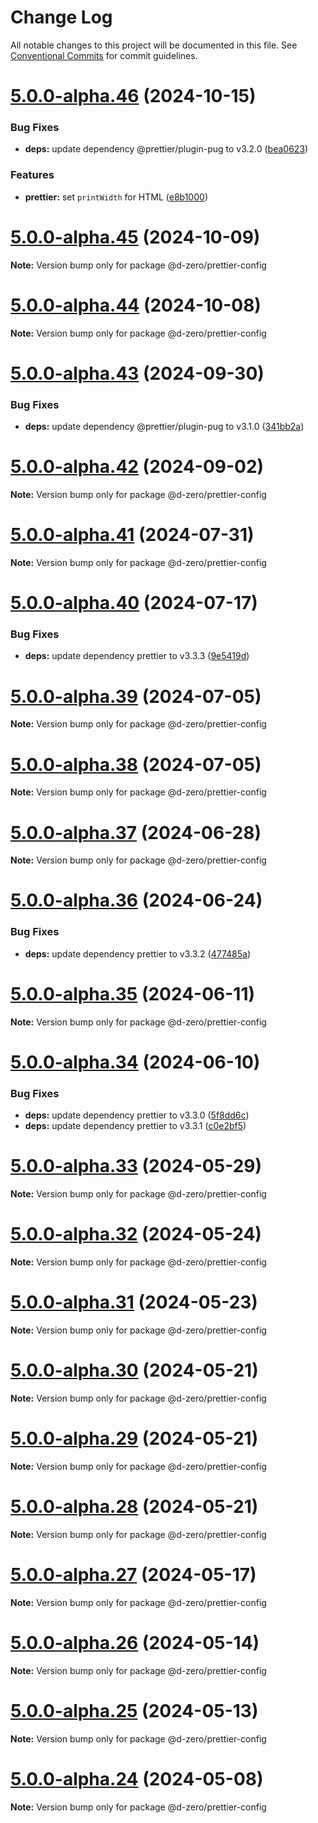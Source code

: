 # Change Log

All notable changes to this project will be documented in this file.
See [Conventional Commits](https://conventionalcommits.org) for commit guidelines.

# [5.0.0-alpha.46](https://github.com/d-zero-dev/linters/compare/v5.0.0-alpha.45...v5.0.0-alpha.46) (2024-10-15)

### Bug Fixes

- **deps:** update dependency @prettier/plugin-pug to v3.2.0 ([bea0623](https://github.com/d-zero-dev/linters/commit/bea062306de81698e2df2f747c2687885293f24b))

### Features

- **prettier:** set `printWidth` for HTML ([e8b1000](https://github.com/d-zero-dev/linters/commit/e8b10004a2f85387c858db419b3731fc385a1a56))

# [5.0.0-alpha.45](https://github.com/d-zero-dev/linters/compare/v5.0.0-alpha.44...v5.0.0-alpha.45) (2024-10-09)

**Note:** Version bump only for package @d-zero/prettier-config

# [5.0.0-alpha.44](https://github.com/d-zero-dev/linters/compare/v5.0.0-alpha.43...v5.0.0-alpha.44) (2024-10-08)

**Note:** Version bump only for package @d-zero/prettier-config

# [5.0.0-alpha.43](https://github.com/d-zero-dev/linters/compare/v5.0.0-alpha.42...v5.0.0-alpha.43) (2024-09-30)

### Bug Fixes

- **deps:** update dependency @prettier/plugin-pug to v3.1.0 ([341bb2a](https://github.com/d-zero-dev/linters/commit/341bb2a37c2bdcda413697d7a695867916769fb1))

# [5.0.0-alpha.42](https://github.com/d-zero-dev/linters/compare/v5.0.0-alpha.41...v5.0.0-alpha.42) (2024-09-02)

**Note:** Version bump only for package @d-zero/prettier-config

# [5.0.0-alpha.41](https://github.com/d-zero-dev/linters/compare/v5.0.0-alpha.40...v5.0.0-alpha.41) (2024-07-31)

**Note:** Version bump only for package @d-zero/prettier-config

# [5.0.0-alpha.40](https://github.com/d-zero-dev/linters/compare/v5.0.0-alpha.39...v5.0.0-alpha.40) (2024-07-17)

### Bug Fixes

- **deps:** update dependency prettier to v3.3.3 ([9e5419d](https://github.com/d-zero-dev/linters/commit/9e5419da83411e61e89731aced5172971f2a98fd))

# [5.0.0-alpha.39](https://github.com/d-zero-dev/linters/compare/v5.0.0-alpha.38...v5.0.0-alpha.39) (2024-07-05)

**Note:** Version bump only for package @d-zero/prettier-config

# [5.0.0-alpha.38](https://github.com/d-zero-dev/linters/compare/v5.0.0-alpha.37...v5.0.0-alpha.38) (2024-07-05)

**Note:** Version bump only for package @d-zero/prettier-config

# [5.0.0-alpha.37](https://github.com/d-zero-dev/linters/compare/v5.0.0-alpha.36...v5.0.0-alpha.37) (2024-06-28)

**Note:** Version bump only for package @d-zero/prettier-config

# [5.0.0-alpha.36](https://github.com/d-zero-dev/linters/compare/v5.0.0-alpha.35...v5.0.0-alpha.36) (2024-06-24)

### Bug Fixes

- **deps:** update dependency prettier to v3.3.2 ([477485a](https://github.com/d-zero-dev/linters/commit/477485a35823fbe93c7267320db1c871b6655e6f))

# [5.0.0-alpha.35](https://github.com/d-zero-dev/linters/compare/v5.0.0-alpha.34...v5.0.0-alpha.35) (2024-06-11)

**Note:** Version bump only for package @d-zero/prettier-config

# [5.0.0-alpha.34](https://github.com/d-zero-dev/linters/compare/v5.0.0-alpha.33...v5.0.0-alpha.34) (2024-06-10)

### Bug Fixes

- **deps:** update dependency prettier to v3.3.0 ([5f8dd6c](https://github.com/d-zero-dev/linters/commit/5f8dd6c12d39498ebfbada8014c6d3d01c58a9c0))
- **deps:** update dependency prettier to v3.3.1 ([c0e2bf5](https://github.com/d-zero-dev/linters/commit/c0e2bf5209aa9901eed03c63eb00ec5c91fb7346))

# [5.0.0-alpha.33](https://github.com/d-zero-dev/linters/compare/v5.0.0-alpha.32...v5.0.0-alpha.33) (2024-05-29)

**Note:** Version bump only for package @d-zero/prettier-config

# [5.0.0-alpha.32](https://github.com/d-zero-dev/linters/compare/v5.0.0-alpha.31...v5.0.0-alpha.32) (2024-05-24)

**Note:** Version bump only for package @d-zero/prettier-config

# [5.0.0-alpha.31](https://github.com/d-zero-dev/linters/compare/v5.0.0-alpha.30...v5.0.0-alpha.31) (2024-05-23)

**Note:** Version bump only for package @d-zero/prettier-config

# [5.0.0-alpha.30](https://github.com/d-zero-dev/linters/compare/v5.0.0-alpha.29...v5.0.0-alpha.30) (2024-05-21)

**Note:** Version bump only for package @d-zero/prettier-config

# [5.0.0-alpha.29](https://github.com/d-zero-dev/linters/compare/v5.0.0-alpha.28...v5.0.0-alpha.29) (2024-05-21)

**Note:** Version bump only for package @d-zero/prettier-config

# [5.0.0-alpha.28](https://github.com/d-zero-dev/linters/compare/v5.0.0-alpha.27...v5.0.0-alpha.28) (2024-05-21)

**Note:** Version bump only for package @d-zero/prettier-config

# [5.0.0-alpha.27](https://github.com/d-zero-dev/linters/compare/v5.0.0-alpha.26...v5.0.0-alpha.27) (2024-05-17)

**Note:** Version bump only for package @d-zero/prettier-config

# [5.0.0-alpha.26](https://github.com/d-zero-dev/linters/compare/v5.0.0-alpha.25...v5.0.0-alpha.26) (2024-05-14)

**Note:** Version bump only for package @d-zero/prettier-config

# [5.0.0-alpha.25](https://github.com/d-zero-dev/linters/compare/v5.0.0-alpha.24...v5.0.0-alpha.25) (2024-05-13)

**Note:** Version bump only for package @d-zero/prettier-config

# [5.0.0-alpha.24](https://github.com/d-zero-dev/linters/compare/v5.0.0-alpha.23...v5.0.0-alpha.24) (2024-05-08)

**Note:** Version bump only for package @d-zero/prettier-config
